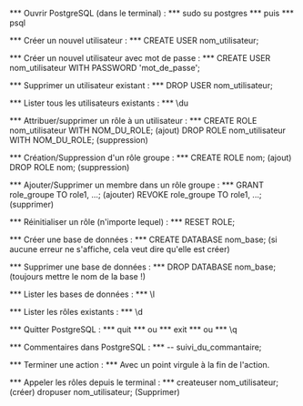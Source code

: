*** Ouvrir PostgreSQL (dans le terminal) : ***
    sudo su postgres
*** puis *** 
    psql

*** Créer un nouvel utilisateur : ***
    CREATE USER nom_utilisateur;

*** Créer un nouvel utilisateur avec mot de passe : ***
    CREATE USER nom_utilisateur WITH PASSWORD 'mot_de_passe';

*** Supprimer un utilisateur existant : ***
    DROP USER nom_utilisateur;

*** Lister tous les utilisateurs existants : ***
    \du 

*** Attribuer/supprimer un rôle à un utilisateur : ***
    CREATE ROLE nom_utilisateur WITH NOM_DU_ROLE; (ajout)
    DROP ROLE nom_utilisateur WITH NOM_DU_ROLE; (suppression)

*** Création/Suppression d'un rôle groupe : ***
    CREATE ROLE nom; (ajout)
    DROP ROLE nom; (suppression)

*** Ajouter/Supprimer un membre dans un rôle groupe : ***
    GRANT role_groupe TO role1, ...; (ajouter)
    REVOKE role_groupe TO role1, ...; (supprimer)

*** Réinitialiser un rôle (n'importe lequel) : ***
    RESET ROLE;

*** Créer une base de données : ***
    CREATE DATABASE nom_base;
    (si aucune erreur ne s'affiche, cela veut dire qu'elle est créer)

*** Supprimer une base de données : ***
    DROP DATABASE nom_base;
    (toujours mettre le nom de la base !)

*** Lister les bases de données : ***
    \l

*** Lister les rôles existants : ***
    \d

*** Quitter PostgreSQL : ***
    quit 
*** ou ***
    exit
*** ou ***
    \q

*** Commentaires dans PostgreSQL : ***
    -- suivi_du_commantaire;

*** Terminer une action : ***
Avec un point virgule à la fin de l'action.

*** Appeler les rôles depuis le terminal : ***
    createuser nom_utilisateur; (créer)
    dropuser nom_utilisateur; (Supprimer)


